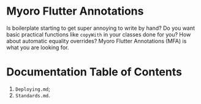 # Myoro Flutter Annotations

Is boilerplate starting to get super annoying to write by hand? Do you want basic practical functions like `copyWith` in your classes done for you? How about automatic equality overrides? Myoro Flutter Annotations (MFA) is what you are looking for.

# Documentation Table of Contents

1. `Deploying.md`;
2. `Standards.md`.
